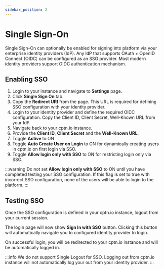 ```yaml
---
sidebar_position: 2
---
```


# Single Sign-On

Single Sign-On can optionally be enabled for signing into platform via your enterprise identity providers (IdP). Any IdP that supports OAuth + OpenID Connect (OIDC) can be configured as an SSO provider. Most modern identity providers support OIDC authentication mechanism.

## Enabling SSO

1. Login to your instance and navigate to **Settings** page.
2. Click **Single Sign On** tab.
3. Copy the **Redirect URI** from the page. This URL is required for defining SSO configuration with your identity provider.
4. Login to your identity provider and define the required OIDC configuration. Copy the Client ID, Client Secret, Well-Known URL from your IdP.
5. Navigate back to your cptn.io instance.
6. Provide the **Client ID**, **Client Secret** and the **Well-Known URL**.
7. Toggle **Active** to ON
8. Toggle **Auto Create User on Login** to ON for dynamically creating users in cptn.io on first login via SSO.
9. Toggle **Allow login only with SSO** to ON for restricting login only via SSO.

:::warning
Do not set **Allow login only with SSO** to ON until you have completed testing your SSO configuration. If this flag is set to true with incorrect SSO configuration, none of the users will be able to login to the platform. 
:::

## Testing SSO

Once the SSO configuration is defined in your cptn.io instance, logout from your current session.

The login page will now show **Sign In with SSO** button. Clicking this button will automatically navigate you to configured identity provider to login. 

On successful login, you will be redirected to your cptn.io instance and will be automatically logged in.

:::info
We do not support Single Logout for SSO. Logging out from cptn.io instance will not automatically log your out from your identity provider.
:::
